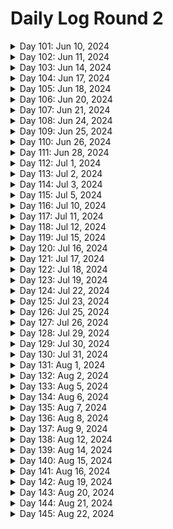 # Daily Log Round 2

<details>
  <summary>Day 101: Jun 10, 2024</summary>

  ### Today's Progress:
  * Started and completed on learning Introductory JavaScript by building a Prymaind Generator on freeCodeCamp.

  ### Link to work:
  * None

  ### New thing(s) learned:
  * How to declare a variable using let/const
  * How to create different statements
  * Console logging

  ### Thoughts:
  * This one took a little while and was confusing. Took my time with it.

  ### Time spent working
  * 1.5 hrs
</details>

<details>
  <summary>Day 102: Jun 11, 2024</summary>

  ### Today's Progress:
  * Started and completed building a Gradebook App using JavaScript on freeCodeCamp.

  ### Link to work:
  * None

  ### New thing(s) learned:
  * None

  ### Thoughts:
  * I may go back to this sometime soon to get an understanding of how everything works again.

  ### Time spent working
  * 0.75 hrs
</details>

<details>
  <summary>Day 103: Jun 14, 2024</summary>

  ### Today's Progress:
  * Started working on building a Role Playing Game while learning Basic JavaScript (steps 1 → 69) on freeCodeCamp.

  ### Link to work:
  * None

  ### New thing(s) learned:
  * None

  ### Thoughts:
  * I'm slowly getting the hang of this

  ### Time spent working
  * 1.16 hrs
</details>

<details>
  <summary>Day 104: Jun 17, 2024</summary>

  ### Today's Progress:
  * Continued working on and completed building a Role Playing Game while learning Basic JavaScript (steps 69 → 172) on freeCodeCamp.

  ### Link to work:
  * None

  ### New thing(s) learned:
  * Basics of different statements and loops.

  ### Thoughts:
  * None

  ### Time spent working
  * 2 hrs
</details>

<details>
  <summary>Day 105: Jun 18, 2024</summary>

  ### Today's Progress:
  * Started and completed the basic debugging challenge for a background color changer using JavaScript on freeCodeCamp.
  * Started working on the Calorie Counter app by learning about Form Validation for JavaScript (steps 1 → 24) on freeCodeCamp

  ### Link to work:
  * None

  ### New thing(s) learned:
  * I've never heard of regex, I'm going to have to take some time and learn about that.

  ### Thoughts:
  * None

  ### Time spent working
  * 0.75 hrs
</details>

<details>
  <summary>Day 106: Jun 20, 2024</summary>

  ### Today's Progress:
  * Completed building the Calorie Counter app by learning about Form Validation for JavaScript on freeCodeCamp

  ### Link to work:
  * None

  ### New thing(s) learned:
  * I learned more about Form Validation and how page doesn't change to something else when clicking on the "submit" or "clear form" button.

  ### Thoughts:
  * None

  ### Time spent working
  * 1.8 hrs
</details>

<details>
  <summary>Day 107: Jun 21, 2024</summary>

  ### Today's Progress:
  * Completed reviewing DOM manipulation by building a Rock, Paper, Scissors Game on freeCodeCamp

  ### Link to work:
  * None

  ### New thing(s) learned:
  * None

  ### Thoughts:
  * None

  ### Time spent working
  * 0.75 hrs
</details>

<details>
  <summary>Day 108: Jun 24, 2024</summary>

  ### Today's Progress:
  * Moved to working on the Legacy JavaScript course after doing a bit of research. Completed steps 1 → 69 on learning Basic JavaScript on freeCodeCamp.

  ### Link to work:
  * None

  ### New thing(s) learned:
  * None

  ### Thoughts:
  * None

  ### Time spent working
  * 1.16 hrs
</details>

<details>
  <summary>Day 109: Jun 25, 2024</summary>

  ### Today's Progress:
  * Continued working on learning Basic JavaScript (Legacy Version) from freeCodeCamp (steps 69 → 82).

  ### Link to work:
  * None

  ### New thing(s) learned:
  * None

  ### Thoughts:
  * I plan on going back to watch some of the videos that were in the Legacy version to get a better understanding of some of the answers.

  ### Time spent working
  * 1hr
</details>

<details>
  <summary>Day 110: Jun 26, 2024</summary>

  ### Today's Progress:
  * Continued and completed working on learning Basic JavaScript (Legacy Version) from freeCodeCamp (steps 82 → 113).

  ### Link to work:
  * None

  ### New thing(s) learned:
  * None

  ### Thoughts:
  * None

  ### Time spent working
  * 1.16 hrs
</details>

<details>
  <summary>Day 111: Jun 28, 2024</summary>

  ### Today's Progress:
  * Started and completed working on learning about ES6 (ES2015) from freeCodeCamp.

  ### Link to work:
  * None

  ### New thing(s) learned:
  * None

  ### Thoughts:
  * This took a bit of time for sure, now I'll debate on what I want to do next.

  ### Time spent working
  * 1.16 hrs
</details>

<details>
  <summary>Day 112: Jul 1, 2024</summary>

  ### Today's Progress:
  * Started and completed learning about Regular Expressions and Debugging Code from freeCodeCamp's Legacy JavaScript section.

  ### Link to work:
  * None

  ### New thing(s) learned:
  * I learned about regex in JavaScript and how to find certain things in a string.

  ### Thoughts:
  * None

  ### Time spent working
  * 1.16 hrs
</details>

<details>
  <summary>Day 113: Jul 2, 2024</summary>

  ### Today's Progress:
  * Started and completed learning about Basic Data Structures in Legacy JavaScript on freeCodeCamp
  * Started working on Basic Algorithm Scripting in Legacy JavaScript on freeCodeCamp (steps 1 → 3)

  ### Link to work:
  * None

  ### New thing(s) learned:
  * I learned the basics about data structures in JavaScript.

  ### Thoughts:
  * None

  ### Time spent working
  * 1.16 hrs
</details>

<details>
  <summary>Day 114: Jul 3, 2024</summary>

  ### Today's Progress:
  * Started working on the Frontend Mentor project of the Article Preview Component.

  ### Link to work:
  * None

  ### New thing(s) learned:
  * None

  ### Thoughts:
  * Watching a tutorial and following along before I create it on my own to get an understanding of the project. This way, I can make cleaner code and have a better understanding of the project as I do it a few times.

  ### Time spent working
  * 1.16 hrs
</details>

<details>
  <summary>Day 115: Jul 5, 2024</summary>

  ### Today's Progress:
  * Continued working on the Frontend Mentor project of the Article Preview Component.

  ### Link to work:
  * None

  ### New thing(s) learned:
  * None

  ### Thoughts:
  * Taking my time in understanding how the code works and what's best for this project.

  ### Time spent working
  * 1.4 hrs
</details>

<details>
  <summary>Day 116: Jul 10, 2024</summary>

  ### Today's Progress:
  * Started researching and working on my personal Portfolio

  ### Link to work:
  * None

  ### New thing(s) learned:
  * None

  ### Thoughts:
  * I took a few days for myself after the holiday which made me realize I was stuck and wasn't sure what to do. After asking for some advice from Kevin Powell's Discord server, it was suggested that I should instead focus on my portfolio. In the past few weeks, I haven't really been challenging myself and cheating while working on Frontend Mentor projects by watching YouTube videos of other people's work. This project, I'm going to do my best to do none of that.

  ### Time spent working
  *
</details>

<details>
  <summary>Day 117: Jul 11, 2024</summary>

  ### Today's Progress:
  * Gathered, researched and started sketching out my Portfolio in Penpot.

  ### Link to work:
  * None

  ### New thing(s) learned:
  * Penpot being similair to Figma, just need to get the hang of things now.

  ### Thoughts:
  * None

  ### Time spent working
  * 1 hr
</details>

<details>
  <summary>Day 118: Jul 12, 2024</summary>

  ### Today's Progress:
  * Decided to switch back to Figma and continue working on researching and gathering materials for my plans/moodboard.

  ### Link to work:
  * None

  ### New thing(s) learned:
  * How to scale/crop images in Figma

  ### Thoughts:
  * Penpot is nice, but using Figma as a desktop application is much easier than relying on a website to load. Wish Penpot had a desktop application.

  ### Time spent working
  * 1.4 hrs
</details>

<details>
  <summary>Day 119: Jul 15, 2024</summary>

  ### Today's Progress:
  * Completed gather materials and inspiration for my moodboard for my portfolio. The next thing to do is work on Wireframes.

  ### Link to work:
  * None

  ### New thing(s) learned:
  * I learned about the different screensize options for different interfaces (IE: Mobile phones, Desktop, and Mobile) for Figma.

  ### Thoughts:
  * None

  ### Time spent working
  * 1.4 hrs
</details>

<details>
  <summary>Day 120: Jul 16, 2024</summary>

  ### Today's Progress:
  * Started and completed taking notes on a YouTube video by Creative Director Explains called My actual web design process for clients (Freelance and Agency)

  ### Link to work:
  * [YouTube Video](https://www.youtube.com/watch?v=Jz_wyVdWKm8)

  ### New thing(s) learned:
  * How the process of creating a website works and the explanation

  ### Thoughts:
  * None

  ### Time spent working
  * 1.5 hrs
</details>

<details>
  <summary>Day 121: Jul 17, 2024</summary>

  ### Today's Progress:
  * Continued working on planning and wireframing my personal portfolio.

  ### Link to work:
  * None

  ### New thing(s) learned:
  * None

  ### Thoughts:
  * I've decided to go with a single page site and then maybe in the future I'll do a multi-page site or keep it a single page. I'll have to see where the wind blows.

  ### Time spent working
  * 1.25 hrs
</details>

<details>
  <summary>Day 122: Jul 18, 2024</summary>

  ### Today's Progress:
  * Started and completed wireframing the desktop version of my portfolio and started wireframing the tablet version of my portfolio.

  ### Link to work:
  * None

  ### New thing(s) learned:
  * None

  ### Thoughts:
  * I'm enjoying planning out how I want it to look in a responsive way.

  ### Time spent working
  * 1.4 hrs
</details>

<details>
  <summary>Day 123: Jul 19, 2024</summary>

  ### Today's Progress:
  * Completed wireframing/sketching out my Tablet/Mobile view of my portfolio. Next week, I'll start properly designing my site in Figma.

  ### Link to work:
  * None

  ### New thing(s) learned:
  * None

  ### Thoughts:
  * Excited to actually start designing my website. Should make it more fun to code when I get started with that!

  ### Time spent working
  * 1.25 hrs
</details>

<details>
  <summary>Day 124: Jul 22, 2024</summary>

  ### Today's Progress:
  * Started and completed working on the design of my Portfolio for Desktop view.

  ### Link to work:
  * None

  ### New thing(s) learned:
  * None

  ### Thoughts:
  * I just need to find some more images to use for certain parts of the site. I'm missing AnyType and a few others.

  ### Time spent working
  * 1.5 hrs
</details>

<details>
  <summary>Day 125: Jul 23, 2024</summary>

  ### Today's Progress:
  * Completed designing the Tablet and Moble views of my Portfolio in Figma.
  * Started coding the navigation bar for my portfolio.

  ### Link to work:
  * None

  ### New thing(s) learned:
  * None

  ### Thoughts:
  * I'm excited to start coding my portfolio and I'm going to have to learn a lot of new things. First off will be the navigation bar.

  ### Time spent working
  * 1.3 hrs
</details>

<details>
  <summary>Day 126: Jul 25, 2024</summary>

  ### Today's Progress:
  * Started to work on the navigation bar of my portfolio.

  ### Link to work:
  * None

  ### New thing(s) learned:
  * None

  ### Thoughts:
  * I need to figure out how to make the navigation bar look more resopnsive and similair to the one I created in Figma.

  ### Time spent working
  * 1.1 hrs
</details>

<details>
  <summary>Day 127: Jul 26, 2024</summary>

  ### Today's Progress:
  * Re-started on the navigation bar and started to work on the hero section of my portfolio.

  ### Link to work:
  * None

  ### New thing(s) learned:
  * None

  ### Thoughts:
  * I need to figure out how to make a proper circle image to use for the picture of myself in the hero section.

  ### Time spent working
  * 1.25 hrs
</details>

<details>
  <summary>Day 128: Jul 29, 2024</summary>

  ### Today's Progress:
  * Continued to work on the hero section of my portfolio and got started on the about section.

  ### Link to work:
  * None

  ### New thing(s) learned:
  * None

  ### Thoughts:
  * Instead of using Font Awesome, I'm going to use SVGRepo.com to get the icons that I need for certain sections of my portfolio.

  ### Time spent working
  * 1.5 hrs
</details>

<details>
  <summary>Day 129: Jul 30, 2024</summary>

  ### Today's Progress:
  * Continued to work on my portfolio as a whole.

  ### Link to work:
  * None

  ### New thing(s) learned:
  * None

  ### Thoughts:
  * I somehow messed up my navigation bar and more within the code, so I just decided to restart from scratch...again. This time, I'm going to just code everything out in HTML first and then go into CSS and JS.

  ### Time spent working
  * 1.1 hrs
</details>

<details>
  <summary>Day 130: Jul 31, 2024</summary>

  ### Today's Progress:
  * Re-wrote my entire HTML from scratch and completed all my sections. Added images, links, and accessibility features that were needed.

  ### Link to work:
  * None

  ### New thing(s) learned:
  * None

  ### Thoughts:
  * Excited to get started on the CSS part of my website. I'm going to do my bes to start from a mobile-user POV and then work my way to a desktop-user POV.

  ### Time spent working
  * 1.3 hrs
</details>

<details>
  <summary>Day 131: Aug 1, 2024</summary>

  ### Today's Progress:
  * Started working (and hopefully finished) on the CSS sections of my navigation bar, hero section, and about section.

  ### Link to work:
  * None

  ### New thing(s) learned:
  * None

  ### Thoughts:
  * Tomorrow I'm going to take some time to write my about section of myself and then hopefully jump into the projects section once I feel comfortable enough. This is coming along slowly but surely!

  ### Time spent working
  * 1.83 hrs
</details>

<details>
  <summary>Day 132: Aug 2, 2024</summary>

  ### Today's Progress:
  * Continued to work on the mobile version of my portoflio using CSS.

  ### Link to work:
  * None

  ### New thing(s) learned:
  * None

  ### Thoughts:
  * So many lines of CSS...

  ### Time spent working
  * 2.42 hrs
</details>

<details>
  <summary>Day 133: Aug 5, 2024</summary>

  ### Today's Progress:
  * Continuned to work on my Personal Portfolio site and completed working on the Tablet and Desktop media queries.

  ### Link to work:
  * None

  ### New thing(s) learned:
  * None

  ### Thoughts:
  * Uploaded my project to GitHub finally and made a Netlify site out of it to test it out for a bit before I go public with it. There's a lot of changes and additions that need to be made.

  ### Time spent working
  * 2.6 hrs
</details>

<details>
  <summary>Day 134: Aug 6, 2024</summary>

  ### Today's Progress:
  * Fixed an issue with the hamburger menu not showing itself on multiple breakpoints. What a small pain to fix...

  ### Link to work:
  * None

  ### New thing(s) learned:
  * How not to break something and wonder what happened or where I went wrong.

  ### Thoughts:
  * Taking a break for the day, too angry and annoyed to work on this

  ### Time spent working
  * 1 hrs
</details>

<details>
  <summary>Day 135: Aug 7, 2024</summary>

  ### Today's Progress:
  * Continued to work on the CSS of my portfolio. It's slowly coming along...

  ### Link to work:
  * None

  ### New thing(s) learned:
  * None

  ### Thoughts:
  * This is a pain, but I will get it right...

  ### Time spent working
  * 2.6 hrs
</details>

<details>
  <summary>Day 136: Aug 8, 2024</summary>

  ### Today's Progress:
  * Continued to re-write my CSS, worked on my HTML for accessibility, and wrote some JavaScript.

  ### Link to work:
  * None

  ### New thing(s) learned:
  * How to make a hamburger menu and contact form not refresh the page using JavaScript.

  ### Thoughts:
  * I'm almost done with my website. I just need to make a few changes, add in some projects, and put my social media in a few places. It should be ready to go then!

  ### Time spent working
  * 3.05 hrs
</details>

<details>
  <summary>Day 137: Aug 9, 2024</summary>

  ### Today's Progress:
  * Continued to work on my portfolio

  ### Link to work:
  * None

  ### New thing(s) learned:
  * I learned how Web3Forms.com works for contact forms

  ### Thoughts:
  * Completed working on the contact form and used Web3Forms to use as a backend should someone send me a message.
  * Created and added my personal logo to the site.
  * Updated all text that made the site seem silly into slightly professional text.

  ### Time spent working
  * 2.1 hrs
</details>

<details>
  <summary>Day 138: Aug 12, 2024</summary>

  ### Today's Progress:
  * Completed working on my portfolio. I made a few changes to the site and now I just need to add my projects and purchase a domain to host it on.
  * Taking the rest of the time to find out what I want to do/learn next.

  ### Link to work:
  * None

  ### New thing(s) learned:
  * None

  ### Thoughts:
  * I'm not feeling comfrtable with CSS still and JavaScript even after completeing my portfolio. I'm happy with how I've made it and how it looks, but I'm in a fork in the road of learning. Asked for some advice on Kevin Powell's discord again.

  ### Time spent working
  * 2 hrs
</details>

<details>
  <summary>Day 139: Aug 14, 2024</summary>

  ### Today's Progress:
  * I took some time yesterday (8/13) to figure out what I wanted to do next. I decided that I would refresh myself with some CSS subjects and projects, re-learn/understand JavaScript, learn ReactJS, learn TailwindCSS, learn Git/GitHub, and job hunting (this will be after I feel comfortable with JavaScript and CSS).
  * I started working on Scrimba's CSS course on Grids (video 11/17).

  ### Link to work:
  * [Learning Path v2](https://github.com/kylecreate/100DaysOfCode/blob/main/imgs/LearningPath-v2.png)

  ### New thing(s) learned:
  * Understanding CSS Grid from a beginner stand point.

  ### Thoughts:
  * Everything is slowly coming back to me now as I watch these videos. They're very helpful. I'm debating if I want to buy PRO for Scrimba or just work on what resources I've collected.

  ### Time spent working
  * 1.3 hrs
</details>

<details>
  <summary>Day 140: Aug 15, 2024</summary>

  ### Today's Progress:
  * I purchased a Scrimba PRO subscription and got started on their Frontend Carrer Path. I've completed the Welcome module and building & deploying your first website module.

  ### Link to work:
  * None

  ### New thing(s) learned:
  * Basics of HTML...again

  ### Thoughts:
  * Why am I doing this? Because with the interactivity of this website and the way they teach students/people, it helps me out to understand as well. I'm just going in order since the certification will be nice even though it won't mean much.

  ### Time spent working
  * 2.6 hrs
</details>

<details>
  <summary>Day 141: Aug 16, 2024</summary>

  ### Today's Progress:
  * I worked on learning about CSS Grid Layouts on Scrimba, YouTube (Kevin Powell), MDN, and CSS Grid Garden

  ### Link to work:
  * None

  ### New thing(s) learned:
  * Learned how CSS grid systems work.

  ### Thoughts:
  * I'm going to take some time next week to learn more about Grids with some (hopefully) newly found videos/articles that can explain things.

  ### Time spent working
  * 2.7 hrs
</details>

<details>
  <summary>Day 142: Aug 19, 2024</summary>

  ### Today's Progress:
  * Started watching/working on Learning CSS Grid the Easy Way with Kevin Powell on YouTube using a Frontend Mentor project as an example.

  ### Link to work:
  * [Link to video](https://www.youtube.com/watch?v=rg7Fvvl3taU)

  ### New thing(s) learned:
  * CSS Grid using a Frontend Mentor project

  ### Thoughts:
  * Later on, my plan is to re-work this project from the ground up with no help and on my own to better understand CSS Grid.

  ### Time spent working
  * 1.3 hrs
</details>

<details>
  <summary>Day 143: Aug 20, 2024</summary>

  ### Today's Progress:
  * Completed watching Kevin Powell's video on learning CSS Grid the easy way.
  * Started and completed working on learning CSS Flexbox with Scrimba
  * Started and completed watching Kevin Powell's video on learning Flexbox the easy way.
  * Started and completed testing out my flexbox skills using different tasks from MDN.
  * Completed all levels (except for Lv.24) of Flexbox Froggy.
  * Attended my first Scrimba Town Hall where they discussed CSS and answered questions.

  ### Link to work:
  * None

  ### New thing(s) learned:
  * I learned a lot about CSSBattles, CSS Flexbox, and CSS Grid.

  ### Thoughts:
  * What a busy but good day! I will upload my new learning path soon that covers things I want to learn. I also have a few new projects in mind for the future.

  ### Time spent working
  * 3.4 hrs
</details>

<details>
  <summary>Day 144: Aug 21, 2024</summary>

  ### Today's Progress:
  * Started and completed watching Kevin Powell's videos on CSS Selectors (beyond the basics) and The Secret to mastering CSS Layouts.
  * Started working on learning Responsive Web Design on Scrimba which is also taught by Kevin Powell. (Overall: 5% complete | CSS Fundamentals Section: 32% complete)

  ### Link to work:
  * None

  ### New thing(s) learned:
  * The intermediate side of CSS selectors and the use of inline/inline-block elements in CSS.

  ### Thoughts:
  * I'm really enjoying this!

  ### Time spent working
  * 1.3 hrs
</details>

<details>
  <summary>Day 145: Aug 22, 2024</summary>

  ### Today's Progress:
  *

  ### Link to work:
  *

  ### New thing(s) learned:
  *

  ### Thoughts:
  *

  ### Time spent working
  *
</details>